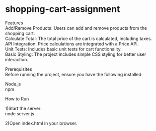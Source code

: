 # shopping-cart-assignment

Features<br/>
Add/Remove Products: Users can add and remove products from the shopping cart.<br/>
Calculate Total: The total price of the cart is calculated, including taxes.<br/>
API Integration: Price calculations are integrated with a Price API.<br/>
Unit Tests: Includes basic unit tests for cart functionality.<br/>
Basic Styling: The project includes simple CSS styling for better user interaction.<br/>

Prerequisites<br/>
Before running the project, ensure you have the following installed:

Node.js<br/>
npm

How to Run

1)Start the server:<br/>
    node server.js

2)Open index.html in your browser.
